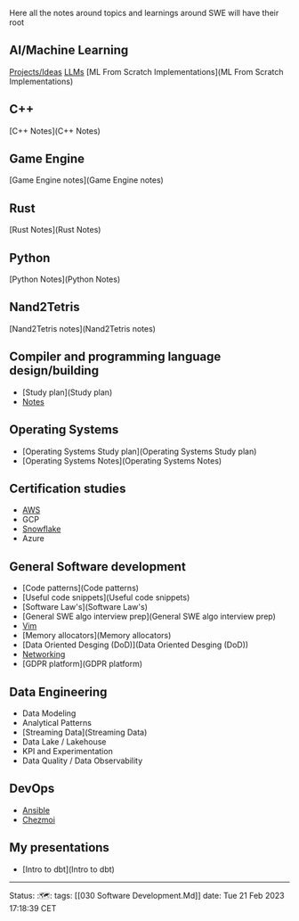 Here all the notes around topics and learnings around SWE will have their root

## AI/Machine Learning
[Projects/Ideas](Projects/Ideas)
[LLMs](LLMs)
[ML From Scratch Implementations](ML From Scratch Implementations)

## C++
[C++ Notes](C++ Notes)

## Game Engine
[Game Engine notes](Game Engine notes)

## Rust
[Rust Notes](Rust Notes)

## Python
[Python Notes](Python Notes)

## Nand2Tetris
[Nand2Tetris notes](Nand2Tetris notes)

## Compiler and programming language design/building
- [Study plan](Study plan)
- [Notes](Notes)

## Operating Systems
- [Operating Systems Study plan](Operating Systems Study plan)
- [Operating Systems Notes](Operating Systems Notes)

## Certification studies
- [AWS](AWS)
- GCP
- [Snowflake](Snowflake)
- Azure

## General Software development 
- [Code patterns](Code patterns)
- [Useful code snippets](Useful code snippets)
- [Software Law's](Software Law's)
- [General SWE algo interview prep](General SWE algo interview prep)
- [Vim](Vim)
- [Memory allocators](Memory allocators)
- [Data Oriented Desging (DoD)](Data Oriented Desging (DoD))
- [Networking](Networking)
- [GDPR platform](GDPR platform)


## Data Engineering
- Data Modeling
- Analytical Patterns
- [Streaming Data](Streaming Data)
- Data Lake / Lakehouse
- KPI and Experimentation
- Data Quality / Data Observability

## DevOps
- [Ansible](Ansible)
- [Chezmoi](Chezmoi)

## My presentations
- [Intro to dbt](Intro to dbt)

---
Status: :🗺️:
tags: [[030 Software Development.Md]]
date: Tue 21 Feb 2023 17:18:39 CET
